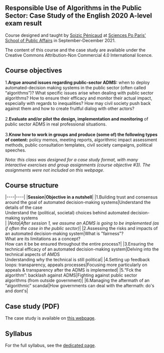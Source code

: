## Responsible Use of Algorithms in the Public Sector: Case Study of the English 2020 A-level exam result

Course designed and taught by [Soizic Pénicaud](https://twitter.com/soizicpenicaud) at [Sciences Po Paris' School of Public Affairs](https://www.sciencespo.fr/public/en.html) in September-December 2021.

The content of this course and the case study are available under the Creative Commons Attribution-Non Commercial 4.0 International licence. 

## Course objectives

1.**Argue around issues regarding public-sector ADMS:** when to deploy automated-decision making
systems in the public sector (often called “algorithms”)? What specific issues arise when dealing
with public sector algorithms? How to ensure their efficacy and monitor their actual impact,
especially with regards to inequalities? How may civil society push back against them and how to
create fruitful dialog with other actors?
\
\
2.**Evaluate and/or pilot the design, implementation and monitoring** of public sector ADMS in real
professional situations.
\
\
3.**Know how to work in groups and produce (some of) the following types of content:** policy memos,
meeting reports, algorithmic impact assessment methods, public consultation templates, civil
society campaigns, political speeches.

_Nota: this class was designed for a case study format, with many interactive exercises and group assignments (course objective #3). The assignments were not included on this webpage._ 

## Course structure

|----|----|
|**Session**|**Objective in a nutshell**|
|1.Building trust and consensus around the goal of automated decision-making systems|Understand the details of the case <br> Understand the (political, societal) choices behind automated decision-making systems <br>|
|_Nota_|_After session 1, we assume an ADMS is going to be implemented (as if often the case in the public sector)_|
|2.Assessing the risks and impacts of an automated decision-making system|What is "fairness"? <br> What are its limitations as a concept? <br> How can it be be ensured throughout the entire process?|
|3.Ensuring the technical efficacy of an automated decision-making system|Delving into the technical aspects of AMDS <br> Understanding why the technical is still political|
|4.Setting up feedback loops: transparency, appeals processes|Focusing more particularly on appeals & transparency after the ADMS is implemented|
|5.“Fck the algorithm”: backlash against ADMS|Fighting against public sector algorithms (from outside government)|
|6.Managing the aftermath of an “algorithmic” scandal|How governments can deal with the aftermath: do's and dont's|

## Case study (PDF)

The case study is available on [this webpage](/2021-casestudy-algo.md).

## Syllabus

For the full syllabus, see the [dedicated page](/syllabus.md). 




 

